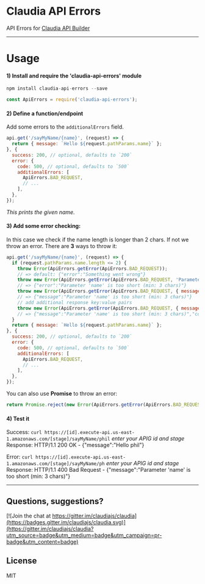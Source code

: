 # Claudia API Errors

API Errors for [Claudia API Builder](https://github.com/claudiajs/claudia-api-builder)

---

# Usage

#### 1) Install and require the 'claudia-api-errors' module 
```javascript
npm install claudia-api-errors --save
```
```javascript
const ApiErrors = require('claudia-api-errors');
```

#### 2) Define a function/endpoint 
Add some errors to the `additionalErrors` field.
```javascript
api.get('/sayMyName/{name}', (request) => {
  return { message: `Hello ${request.pathParams.name}` };
}, {
  success: 200, // optional, defaults to `200`
  error: {
    code: 500, // optional, defaults to `500`
    additionalErrors: [
      ApiErrors.BAD_REQUEST,
      // ...
    ],
  },
});
```
_This prints the given name._

#### 3) Add some error checking:
In this case we check if the name length is longer than 2 chars. If not we throw an error. There are **3** ways to throw it:
```javascript
api.get('/sayMyName/{name}', (request) => {
  if (request.pathParams.name.length <= 2) {
    throw Error(ApiErrors.getError(ApiErrors.BAD_REQUEST)); 
    // => default: {"error":"Something went wrong"}
    throw new Error(ApiErrors.getError(ApiErrors.BAD_REQUEST, 'Parameter \'name\' is too short (min: 3 chars)'); 
    // => {"error":"Parameter 'name' is too short (min: 3 chars)"}
    throw new Error(ApiErrors.getError(ApiErrors.BAD_REQUEST, { message: 'Parameter \'name\' is too short (min: 3 chars)' }); 
    // => {"message":"Parameter 'name' is too short (min: 3 chars)"}
    // add additional response key:value pairs
    throw new Error(ApiErrors.getError(ApiErrors.BAD_REQUEST, { message: 'Parameter \'name\' is too short (min: 3 chars)', count: request.pathParams.name.length }); 
    // => {"message":"Parameter 'name' is too short (min: 3 chars)","count":2}
  }
  return { message: `Hello ${request.pathParams.name}` };
}, {
  success: 200, // optional, defaults to `200`
  error: {
    code: 500, // optional, defaults to `500`
    additionalErrors: [
      ApiErrors.BAD_REQUEST,
      // ...
    ],
  },
});
```
You can also use **Promise** to throw an error:
```javascript
return Promise.reject(new Error(ApiErrors.getError(ApiErrors.BAD_REQUEST, 'Parameter \'name\' is too short (min: 3 chars)'));
```

#### 4) Test it

Success:
`curl https://[id].execute-api.us-east-1.amazonaws.com/[stage]/sayMyName/phil` _enter your APIG id and stage_
Response: HTTP/1.1 200 OK - {"message":"Hello phil"}

Error:
`curl https://[id].execute-api.us-east-1.amazonaws.com/[stage]/sayMyName/ph` _enter your APIG id and stage_
Response: HTTP/1.1 400 Bad Request - {"message":"Parameter 'name' is too short (min: 3 chars)"}

---

## Questions, suggestions? 
[![Join the chat at https://gitter.im/claudiajs/claudia](https://badges.gitter.im/claudiajs/claudia.svg)](https://gitter.im/claudiajs/claudia?utm_source=badge&utm_medium=badge&utm_campaign=pr-badge&utm_content=badge)


## License

MIT
